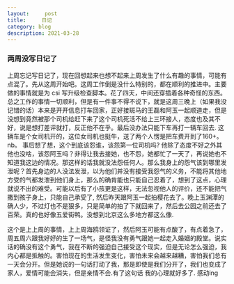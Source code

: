 ```yaml
---
layout:     post
title:     日记
category: blog
description: 2021-03-28
---
```


### 两周没写日记了
  上周忘记写日记了，现在回想起来也想不起来上周发生了什么有趣的事情，可能有点混了。先从这周开始吧。这周工作倒是没什么特别的，都在顺利的推进中。主要做的事情就是为 csi 写升级检查脚本。花了四天，中间还穿插着各种奇怪的东西。总之工作的事情一切顺利，但是有一件事不得不说下，就是这周三晚上（如果我没记错的话）本来是开开信息打车回家，正好接斑马的王磊和阿玉一起顺道走，但是没想到竟然被那个司机给赶下来了这个司机死活不给上三环接人，态度也及其不好，说是想打差评就打，反正他不在乎。最后没办法只能下车再打一辆车回去. 这辆车是个女司机开的，这位女司机也挺牛，送了两个人愣是把车费开到了160+。nb。 事后想了想，这个到底该怨谁，该怨第一位司机吗? 他除了态度不好之外其他也没啥，该怨阿玉吗？非得让我去接她，也不怨，她都忙了一天了，再说她也不知道我这边的情况。那这样的话我就没法怨任何人。那么我身上的怨气该到哪里发泄呢？首先身边的人没法发泄，以为他们并没有接受我怨气的义务，不能将其他地方受的气都发泄到他们身上，那么的确肯能也只能自己忍着了，想到了这点，心理就说不出的难受。可能以后有了小孩更是这样，无法忽视他人的评价，还不能把气撒到孩子身上，只能自己承受了,
  然后昨天跟阿玉一起拍樱花去了。晚上玉渊潭的确人少，不过灯也不是狠多，只是简单的拍了下就回来了，然后去公园之前还去了百荣。真的也好像五爱街鸭。没想到北京这么多地方都这么像.

  这个是上上周的事情，上上周海鸥领证了，然后阿玉可能有点酸了，有点着急了，周五周六跟我好好的生了一场气，是怪我没有勇气跟她一起走入婚姻的殿堂。说实话的确没有这个勇气，我在不断的强迫自己接受这个现实，但是无论怎么强迫，我内心都是抵触的。害怕现在的生活发生变化，害怕未来会越来越糟，害怕我们总有一天会分开。但是她说的一句话打动了我，那是即使是我们分开了，我们也变成了家人，爱情可能会消失，但是亲情不会.有了这句话 我的心理就好多了.  感动ing
